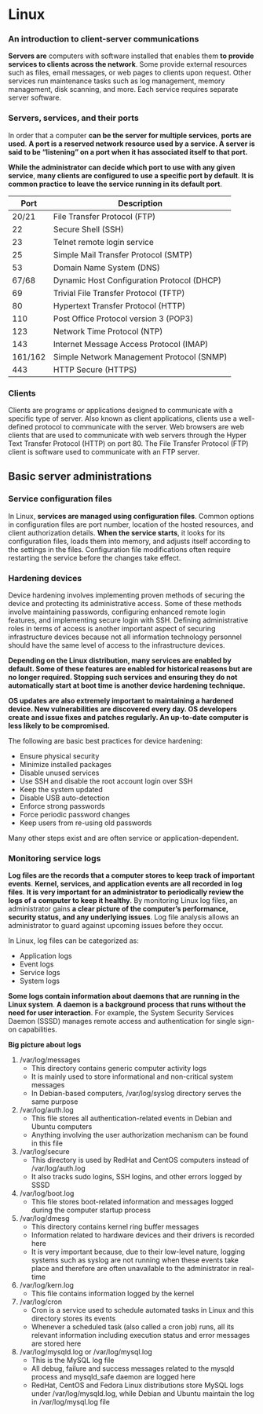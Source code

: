 # Linux

### An introduction to client-server communications

**Servers are** computers with software installed that enables them **to provide services to clients across the network**. Some provide external resources such as files, email messages, or web pages to clients upon request. Other services run maintenance tasks such as log management, memory management, disk scanning, and more. Each service requires separate server software.

### Servers, services, and their ports

In order that a computer **can be the server for multiple services**, **ports are used**. **A port is a reserved network resource used by a service. A server is said to be “listening” on a port when it has associated itself to that port.**

**While the administrator can decide which port to use with any given service**, **many clients are configured to use a specific port by default**. **It is common practice to leave the service running in its default port**.

|Port   |Description|
|-------|-----------|
|20/21  |File Transfer Protocol (FTP) |
|22     |Secure Shell (SSH) |
|23     |Telnet remote login service |
|25     |Simple Mail Transfer Protocol (SMTP) |
|53     |Domain Name System (DNS) |
|67/68  |Dynamic Host Configuration Protocol (DHCP)|
|69     |Trivial File Transfer Protocol (TFTP)|
|80     |Hypertext Transfer Protocol (HTTP)|
|110    |Post Office Protocol version 3 (POP3) |
|123    |Network Time Protocol (NTP) |
|143    |Internet Message Access Protocol (IMAP) |
|161/162|Simple Network Management Protocol (SNMP) |
|443    |HTTP Secure (HTTPS)|

### Clients

Clients are programs or applications designed to communicate with a specific type of server. Also known as client applications, clients use a well-defined protocol to communicate with the server. Web browsers are web clients that are used to communicate with web servers through the Hyper Text Transfer Protocol (HTTP) on port 80. The File Transfer Protocol (FTP) client is software used to communicate with an FTP server.

## Basic server administrations

### Service configuration files

In Linux, **services are managed using configuration files**. Common options in configuration files are port number, location of the hosted resources, and client authorization details. **When the service starts**, it looks for its configuration files, loads them into memory, and adjusts itself according to the settings in the files. Configuration file modifications often require restarting the service before the changes take effect.

### Hardening devices

Device hardening involves implementing proven methods of securing the device and protecting its administrative access. Some of these methods involve maintaining passwords, configuring enhanced remote login features, and implementing secure login with SSH. Defining administrative roles in terms of access is another important aspect of securing infrastructure devices because not all information technology personnel should have the same level of access to the infrastructure devices.

**Depending on the Linux distribution, many services are enabled by default. Some of these features are enabled for historical reasons but are no longer required. Stopping such services and ensuring they do not automatically start at boot time is another device hardening technique.**

**OS updates are also extremely important to maintaining a hardened device. New vulnerabilities are discovered every day. OS developers create and issue fixes and patches regularly. An up-to-date computer is less likely to be compromised.**

The following are basic best practices for device hardening:

* Ensure physical security
* Minimize installed packages
* Disable unused services
* Use SSH and disable the root account login over SSH
* Keep the system updated
* Disable USB auto-detection
* Enforce strong passwords
* Force periodic password changes
* Keep users from re-using old passwords

Many other steps exist and are often service or application-dependent.

### Monitoring service logs

**Log files are the records that a computer stores to keep track of important events**. **Kernel, services, and application events are all recorded in log files**. **It is very important for an administrator to periodically review the logs of a computer to keep it healthy**. By monitoring Linux log files, an administrator gains **a clear picture of the computer’s performance, security status, and any underlying issues**. Log file analysis allows an administrator to guard against upcoming issues before they occur.

In Linux, log files can be categorized as:
* Application logs
* Event logs
* Service logs
* System logs

**Some logs contain information about daemons that are running in the Linux system**. **A daemon is a background process that runs without the need for user interaction**. For example, the System Security Services Daemon (SSSD) manages remote access and authentication for single sign-on capabilities.

**Big picture about logs**

1. /var/log/messages
    * This directory contains generic computer activity logs
    * It is mainly used to store informational and non-critical system messages
    * In Debian-based computers, /var/log/syslog directory serves the same purpose
1. /var/log/auth.log
    * This file stores all authentication-related events in Debian and Ubuntu computers
    * Anything involving the user authorization mechanism can be found in this file
1. /var/log/secure
    * This directory is used by RedHat and CentOS computers instead of /var/log/auth.log
    * It also tracks sudo logins, SSH logins, and other errors logged by SSSD
1. /var/log/boot.log
    *  This file stores boot-related information and messages logged during the computer startup process
1. /var/log/dmesg
    * This directory contains kernel ring buffer messages
    * Information related to hardware devices and their drivers is recorded here
    * It is very important because, due to their low-level nature, logging systems such as syslog are not running when these events take place and therefore are often unavailable to the administrator in real-time
1. /var/log/kern.log
    * This file contains information logged by the kernel
1. /var/log/cron
    * Cron is a service used to schedule automated tasks in Linux and this directory stores its events
    * Whenever a scheduled task (also called a cron job) runs, all its relevant information including execution status and error messages are stored here
1. /var/log/mysqld.log or /var/log/mysql.log
    * This is the MySQL log file
    * All debug, failure and success messages related to the mysqld process and mysqld_safe daemon are logged here
    * RedHat, CentOS and Fedora Linux distributions store MySQL logs under /var/log/mysqld.log, while Debian and Ubuntu maintain the log in /var/log/mysql.log file